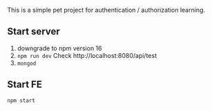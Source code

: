 This is a simple pet project for authentication / authorization learning.

## Start server

1) downgrade to npm version 16
2) `npm run dev`
Check http://localhost:8080/api/test
3) `mongod`

## Start FE

`npm start`


